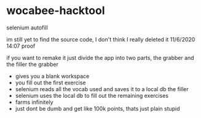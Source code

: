 # wocabee-hacktool
selenium autofill

im still yet to find the source code, I don't think I really deleted it
11/6/2020 14:07 proof

if you want to remake it just divide the app into two parts, the grabber and the filler
the grabber
 - gives you a blank workspace
 - you fill out the first exercise
 - selenium reads all the vocab used and saves it to a local db
the filler
 - selenium uses the local db to fill out the remaining exercises
 - farms infinitely
 - just dont be dumb and get like 100k points, thats just plain stupid
